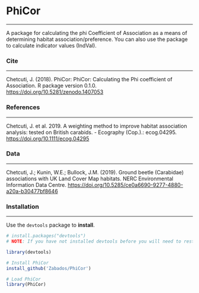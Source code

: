 # PhiCor

----------------
A package for calculating the phi Coefficient of Association as a means of determining habitat association/preference.
You can also use the package to calculate indicator values (IndVal).

### Cite
----------------
Chetcuti, J. (2018). PhiCor: PhiCor: Calculating the Phi coefficient of Association. R package version 0.1.0. https://doi.org/10.5281/zenodo.1407053

### References
----------------
Chetcuti, J. et al. 2019. A weighting method to improve habitat association analysis: tested on British carabids. - Ecography (Cop.).: ecog.04295. https://doi.org/10.1111/ecog.04295

### Data
----------------
Chetcuti, J.; Kunin, W.E.; Bullock, J.M. (2019). Ground beetle (Carabidae) associations with UK Land Cover Map habitats. NERC Environmental Information Data Centre. https://doi.org/10.5285/ce0a6690-9277-4880-a20a-b30477bf8646

### Installation
----------------

Use the `devtools` package to **install**.

```r
# install.packages("devtools")
# NOTE: If you have not installed devtools before you will need to restart your R session

library(devtools)

# Install PhiCor
install_github('Zabados/PhiCor')

# Load PhiCor
library(PhiCor)
```
